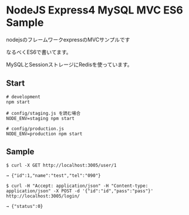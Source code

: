 # NodeJS Express4 MySQL MVC ES6 Sample

nodejsのフレームワークexpressのMVCサンプルです

なるべくES6で書いてます。

MySQLとSessionストレージにRedisを使っています。

## Start

```
# development
npm start

# config/staging.js を読む場合
NODE_ENV=staging npm start

# config/production.js 
NODE_ENV=production npm start

```

## Sample

```
$ curl -X GET http://localhost:3005/user/1

→ {"id":1,"name":"test","tel":"090"}

$ curl -H "Accept: application/json" -H "Content-type: application/json" -X POST -d '{"id":"id","pass":"pass"}' http://localhost:3005/login/

→ {"status":0}
```